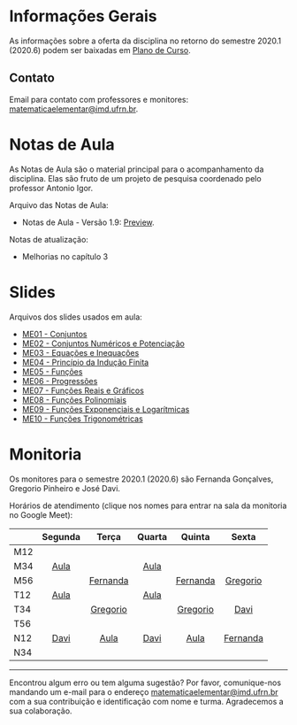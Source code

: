 # Informações Gerais
As informações sobre a oferta da disciplina no retorno do semestre 2020.1 (2020.6) podem ser baixadas em [Plano de Curso](materiais/plano-de-curso.pdf).

## Contato
Email para contato com professores e monitores: [matematicaelementar@imd.ufrn.br](mailto:matematicaelementar@imd.ufrn.br).

# Notas de Aula
As Notas de Aula são o material principal para o acompanhamento da disciplina. Elas são fruto de um projeto de pesquisa coordenado pelo professor Antonio Igor.

Arquivo das Notas de Aula:
- Notas de Aula - Versão 1.9: [Preview](materiais/notas-de-aula-v1.9.pdf).

Notas de atualização:
- Melhorias no capítulo 3

# Slides
Arquivos dos slides usados em aula:
- [ME01 - Conjuntos](materiais/ME01%20-%20Conjuntos.pdf)
- [ME02 - Conjuntos Numéricos e Potenciação](materiais/ME02%20-%20Conjuntos%20Numéricos%20e%20Potenciação.pdf)
- [ME03 - Equações e Inequações](materiais/ME03%20-%20Equações%20e%20Inequações.pdf)
- [ME04 - Princípio da Indução Finita](materiais/ME04%20-%20Princípio%20da%20Indução%20Finita.pdf)
- [ME05 - Funções](materiais/ME05%20-%20Funções.pdf)
- [ME06 - Progressões](materiais/ME06%20-%20Progressões.pdf)
- [ME07 - Funções Reais e Gráficos](materiais/ME07%20-%20Funções%20Reais%20e%20Gráficos.pdf)
- [ME08 - Funções Polinomiais](materiais/ME08%20-%20Funções%20Polinomiais.pdf)
- [ME09 - Funções Exponenciais e Logarítmicas](materiais/ME09%20-%20Funções%20Exponenciais%20e%20Logarítmicas.pdf)
- [ME10 - Funções Trigonométricas](materiais/ME10%20-%20Funções%20Trigonométricas.pdf)


# Monitoria
Os monitores para o semestre 2020.1 (2020.6) são Fernanda Gonçalves, Gregorio Pinheiro e José Davi.

Horários de atendimento (clique nos nomes para entrar na sala da monitoria no Google Meet):

|     | Segunda |   Terça  | Quarta |  Quinta  |   Sexta  |
|-----|:-------:|:--------:|:------:|:--------:|:--------:|
| M12 |         |          |        |          |          |
| M34 |  [Aula](https://meet.google.com/iyv-wxxq-gjk?authuser=0&hs=122)   |          |  [Aula](https://meet.google.com/iyv-wxxq-gjk?authuser=0&hs=122)  |          |          |
| M56 |         | [Fernanda](https://meet.google.com/mpa-abig-ecw?authuser=0&hs=122) |        | [Fernanda](https://meet.google.com/fqz-ngbo-zfr?authuser=0&hs=122) | [Gregorio](https://meet.google.com/mgm-xjix-wfn?authuser=0&hs=122) |
| T12 |  [Aula](https://meet.google.com/zfe-aiqg-vpr?authuser=0&hs=122)   |          |  [Aula](https://meet.google.com/zfe-aiqg-vpr?authuser=0&hs=122)  |          |          |
| T34 |         | [Gregorio](https://meet.google.com/uuo-wqpu-amm?authuser=0&hs=122) |        | [Gregorio](https://meet.google.com/uuo-wqpu-amm?authuser=0&hs=122) |   [Davi](https://meet.google.com/uue-gbha-vvt?authuser=0&hs=122)   |
| T56 |         |          |        |          |          |
| N12 |   [Davi](https://meet.google.com/qjb-jrgi-rew?authuser=0&hs=122)  |    [Aula](https://meet.google.com/mkn-wmvg-yah?authuser=0&hs=122)    |  [Davi](https://meet.google.com/hyr-ibzb-chk?authuser=0&hs=122)  |    [Aula](https://meet.google.com/mkn-wmvg-yah?authuser=0&hs=122)   | [Fernanda](https://meet.google.com/dpn-subv-ptd?authuser=0&hs=122) |
| N34 |         |          |        |          |          |

---
Encontrou algum erro ou tem alguma sugestão? Por favor, comunique-nos mandando um e-mail para o endereço [matematicaelementar@imd.ufrn.br](mailto:matematicaelementar@imd.ufrn.br) com a sua contribuição e identificação com nome e turma. Agradecemos a sua colaboração.
